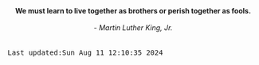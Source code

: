 
<div align="center"><b><span>We must learn to live together as brothers or perish together as fools.</span></b><br><br><i> - Martin Luther King, Jr.</i></div>
<br><br><kbd>Last updated:Sun Aug 11 12:10:35 2024</kbd>